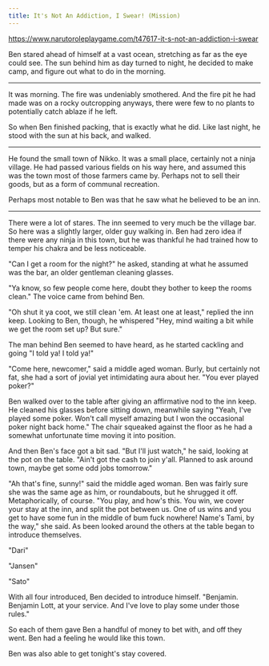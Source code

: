```yaml
---
title: It's Not An Addiction, I Swear! (Mission)
---
```


https://www.narutoroleplaygame.com/t47617-it-s-not-an-addiction-i-swear

Ben stared ahead of himself at a vast ocean, stretching as far as the eye could see. The sun behind him as day turned to night, he decided to make camp, and figure out what to do in the morning.

***

It was morning. The fire was undeniably smothered. And the fire pit he had made was on a rocky outcropping anyways, there were few to no plants to potentially catch ablaze if he left.

So when Ben finished packing, that is exactly what he did. Like last night, he stood with the sun at his back, and walked.

***

He found the small town of Nikko. It was a small place, certainly not a ninja village. He had passed various fields on his way here, and assumed this was the town most of those farmers came by. Perhaps not to sell their goods, but as a form of communal recreation.

Perhaps most notable to Ben was that he saw what he believed to be an inn.

***

There were a lot of stares. The inn seemed to very much be the village bar. So here was a slightly larger, older guy walking in. Ben had zero idea if there were any ninja in this town, but he was thankful he had trained how to temper his chakra and be less noticeable.


"Can I get a room for the night?" he asked, standing at what he assumed was the bar, an older gentleman cleaning glasses.

"Ya know, so few people come here, doubt they bother to keep the rooms clean." The voice came from behind Ben.

"Oh shut it ya coot, we still clean 'em. At least one at least," replied the inn keep. Looking to Ben, though, he whispered "Hey, mind waiting a bit while we get the room set up? But sure."

The man behind Ben seemed to have heard, as he started cackling and going "I told ya! I told ya!"

"Come here, newcomer," said a middle aged woman. Burly, but certainly not fat, she had a sort of jovial yet intimidating aura about her. "You ever played poker?"

Ben walked over to the table after giving an affirmative nod to the inn keep. He cleaned his glasses before sitting down, meanwhile saying "Yeah, I've played some poker. Won't call myself amazing but I won the occasional poker night back home." The chair squeaked against the floor as he had a somewhat unfortunate time moving it into position.

And then Ben's face got a bit sad. "But I'll just watch," he said, looking at the pot on the table. "Ain't got the cash to join y'all. Planned to ask around town, maybe get some odd jobs tomorrow."

"Ah that's fine, sunny!" said the middle aged woman. Ben was fairly sure she was the same age as him, or roundabouts, but he shrugged it off. Metaphorically, of course. "You play, and how's this. You win, we cover your stay at the inn, and split the pot between us. One of us wins and you get to have some fun in the middle of bum fuck nowhere! Name's Tami, by the way," she said. As been looked around the others at the table began to introduce themselves.

"Dari"

"Jansen"

"Sato"

With all four introduced, Ben decided to introduce himself. "Benjamin. Benjamin Lott, at your service. And I've love to play some under those rules."

So each of them gave Ben a handful of money to bet with, and off they went. Ben had a feeling he would like this town.

Ben was also able to get tonight's stay covered.